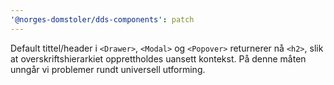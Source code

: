```yaml
---
'@norges-domstoler/dds-components': patch
---
```


Default tittel/header i `<Drawer>`, `<Modal>` og `<Popover>` returnerer nå `<h2>`, slik at overskriftshierarkiet opprettholdes uansett kontekst. På denne måten unngår vi problemer rundt universell utforming.
